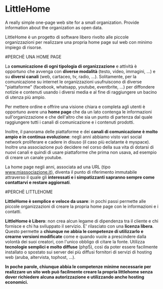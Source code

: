 # LittleHome

A really simple one-page web site for a small organization. Provide information about the organization as open data.

LittleHome è un progetto di software libero rivolto alle piccole organizzazioni per realizzare una propria home page sul web con minimo impiego di risorse.

#PERCHÈ UNA HOME PAGE

La **comunicazione di ogni tipologia di organizzazione** e attività è opportuno che avvenga con **diverse modalità** (testo, video, immagini, ...) e su **diversi 
canali** (web, cartaceo, tv, radio, ...). Solitamente, per la comunicazione su internet le organizzazioni usufruiscono di diverse "piattaforme" 
(facebook, whatsapp, youtube, eventbrite, ...)  per diffondere notizie e contenuti usando i diversi media e al fine di raggiungere un bacino di utenza più ampio.
 
Per mettere ordine e offrire una visione chiara e completa agli utenti è opportuno avere una __home page__ che da un lato contenga
le informazioni sull'organizzazione e che dell'altro che sia un punto di partenza dal quale raggiungere tutti i canali di comunicazione e i contenuti prodotti.

Inoltre, il panorama delle piattaforme e dei **canali di comunicazione è molto ampio e in continua evoluzione**: negli anni abbiamo visto vari social network 
proliferare e cadere in disuso (il caso più eclatante è myspace). Inoltre una associazione può decidere nel corso della sua vita di dotarsi di nuovi canali e quindi di usare
piattaforme che prima non usava, ad esempio di creare un canale youtube.

La home page negli anni, associata ad una URL (tipo www.miassociazione.it), diventa il punto di riferimento immutabile attraverso il quale gli **interessati
e i simpatizzanti sapranno sempre come contattarvi e restare aggiornati**.

#PERCHÈ LITTLEHOME

**LittleHome è semplice e veloce da usare**: in pochi passi permette alle piccole organizzazioni di creare la propria home page con le informazioni e i contatti.

**LittleHome è Libero**: non crea alcun legame di dipendenza tra il cliente e chi fornisce e chi ha sviluppato il servizio.  E' rilasciato con una **licenza libera**. Questo
permette a **chiunque ne abbia le competenze di utilizzarlo e crearne versioni modificate** come e quando vuole a prescindere dalla volontà dei suoi creatori, 
con l'unico obbligo di citare la fonte. Utilizza **tecnologie semplici e molto diffuse** (php5), così da poter essere facilmente  installato o spostato sui server dei 
più diffusi fornitori di servizi di hosting web (aruba, altervista, tophost, ...). 

**In poche parole, chiunque abbia le competenze minime necessarie per realizzare 
un sito web può facilmente creare la propria littlehome senza dover richiedere alcuna autorizzazione e utilizzando anche hosting  economici.**
